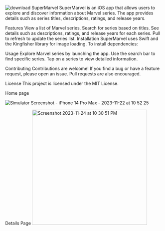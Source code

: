 ![download](https://github.com/SHYA95/SuperMarvel/assets/101811358/22ba86e1-512e-4d44-b826-ae749c214354)
SuperMarvel
SuperMarvel is an iOS app that allows users to explore and discover information about Marvel series. The app provides details such as series titles, descriptions, ratings, and release years.


Features
View a list of Marvel series.
Search for series based on titles.
See details such as descriptions, ratings, and release years for each series.
Pull to refresh to update the series list.
Installation
SuperMarvel uses Swift and the Kingfisher library for image loading. To install dependencies:

Usage
Explore Marvel series by launching the app. Use the search bar to find specific series. Tap on a series to view detailed information.

Contributing
Contributions are welcome! If you find a bug or have a feature request, please open an issue. Pull requests are also encouraged.

License
This project is licensed under the MIT License.

Home page 

![Simulator Screenshot - iPhone 14 Pro Max - 2023-11-22 at 10 52 25](https://github.com/SHYA95/SuperMarvel/assets/101811358/9ac70e80-7672-4102-bd98-80bdef8bd9a6)

 Details Page
<img width="369" alt="Screenshot 2023-11-24 at 10 30 51 PM" src="https://github.com/SHYA95/SuperMarvel/assets/101811358/dd68d58a-a3aa-4fdb-923f-1100ea83ad3f">

